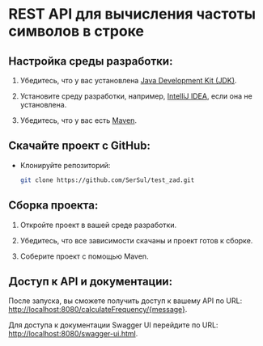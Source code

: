 # REST API для вычисления частоты символов в строке

## Настройка среды разработки:

1. Убедитесь, что у вас установлена [Java Development Kit (JDK)](https://www.oracle.com/java/technologies/javase-downloads.html).

2. Установите среду разработки, например, [IntelliJ IDEA](https://www.jetbrains.com/idea/download/), если она не установлена.

3. Убедитесь, что у вас есть [Maven](https://maven.apache.org/).

## Скачайте проект с GitHub:

- Клонируйте репозиторий:
    ```bash
    git clone https://github.com/SerSul/test_zad.git
    ```

## Сборка проекта:

1. Откройте проект в вашей среде разработки.

2. Убедитесь, что все зависимости скачаны и проект готов к сборке.

3. Соберите проект с помощью Maven.

## Доступ к API и документации:

После запуска, вы сможете получить доступ к вашему API по URL: [http://localhost:8080/calculateFrequency/{message}](http://localhost:8080/calculateFrequency/{message}).

Для доступа к документации Swagger UI перейдите по URL: [http://localhost:8080/swagger-ui.html](http://localhost:8080/swagger-ui.html).
